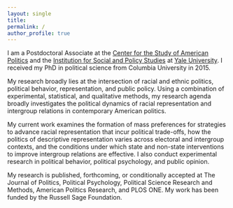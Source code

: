 ```yaml
---
layout: single
title:
permalink: /
author_profile: true
---
```


I am a Postdoctoral Associate at the [Center for the Study of American Politics](http://csap.yale.edu/) and the [Institution for Social and Policy Studies](http://isps.yale.edu/) at [Yale University](http://www.yale.edu/). I received my PhD in political science from Columbia University in 2015.

My research broadly lies at the intersection of racial and ethnic politics, political behavior, representation, and public policy. Using a combination of experimental, statistical, and qualitative methods, my research agenda broadly investigates the political dynamics of racial representation and intergroup relations in contemporary American politics.

My current work examines the formation of mass preferences for strategies to advance racial representation that incur political trade-offs, how the politics of descriptive representation varies across electoral and intergroup contexts, and the conditions under which state and non-state interventions to improve intergroup relations are effective. I also conduct experimental research in political behavior, political psychology, and public opinion.

My research is published, forthcoming, or conditionally accepted at The Journal of Politics, Political Psychology, Political Science Research and Methods, American Politics Research, and PLOS ONE. My work has been funded by the Russell Sage Foundation.

